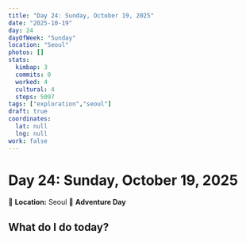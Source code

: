 ```yaml
---
title: "Day 24: Sunday, October 19, 2025"
date: "2025-10-19"
day: 24
dayOfWeek: "Sunday"
location: "Seoul"
photos: []
stats:
  kimbap: 3
  commits: 0
  worked: 4
  cultural: 4
  steps: 5097
tags: ["exploration","seoul"]
draft: true
coordinates:
  lat: null
  lng: null
work: false
---
```

# Day 24: Sunday, October 19, 2025

📍 **Location:** Seoul
🎒 **Adventure Day**

## What do I do today?


